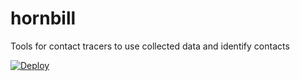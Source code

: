 # hornbill
Tools for contact tracers to use collected data and identify contacts

[![Deploy](https://www.herokucdn.com/deploy/button.svg)](https://heroku.com/deploy?template=https://github.com/simple-tracer/hornbill/)
